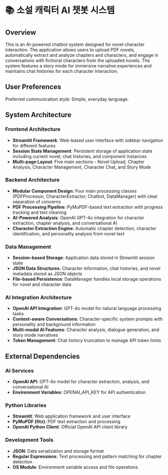 # 📚 소설 캐릭터 AI 챗봇 시스템

## Overview

This is an AI-powered chatbot system designed for novel character interaction. The application allows users to upload PDF novels, automatically extract and analyze chapters and characters, and engage in conversations with fictional characters from the uploaded novels. The system features a story mode for immersive narrative experiences and maintains chat histories for each character interaction.

## User Preferences

Preferred communication style: Simple, everyday language.

## System Architecture

### Frontend Architecture
- **Streamlit Framework**: Web-based user interface with sidebar navigation for different features
- **Session State Management**: Persistent storage of application state including current novel, chat histories, and component instances
- **Multi-page Layout**: Five main sections - Novel Upload, Chapter Analysis, Character Management, Character Chat, and Story Mode

### Backend Architecture
- **Modular Component Design**: Four main processing classes (PDFProcessor, CharacterExtractor, Chatbot, DataManager) with clear separation of concerns
- **PDF Processing Pipeline**: PyMuPDF-based text extraction with progress tracking and text cleaning
- **AI-Powered Analysis**: OpenAI GPT-4o integration for character extraction, chapter analysis, and conversational AI
- **Character Extraction Engine**: Automatic chapter detection, character identification, and personality analysis from novel text

### Data Management
- **Session-based Storage**: Application data stored in Streamlit session state
- **JSON Data Structures**: Character information, chat histories, and novel metadata stored as JSON objects
- **File-based Persistence**: DataManager handles local storage operations for novel and character data

### AI Integration Architecture
- **OpenAI API Integration**: GPT-4o model for natural language processing tasks
- **Context-aware Conversations**: Character-specific system prompts with personality and background information
- **Multi-modal AI Features**: Character analysis, dialogue generation, and story mode narratives
- **Token Management**: Chat history truncation to manage API token limits

## External Dependencies

### AI Services
- **OpenAI API**: GPT-4o model for character extraction, analysis, and conversational AI
- **Environment Variables**: OPENAI_API_KEY for API authentication

### Python Libraries
- **Streamlit**: Web application framework and user interface
- **PyMuPDF (fitz)**: PDF text extraction and processing
- **OpenAI Python Client**: Official OpenAI API client library

### Development Tools
- **JSON**: Data serialization and storage format
- **Regular Expressions**: Text processing and pattern matching for chapter detection
- **OS Module**: Environment variable access and file operations